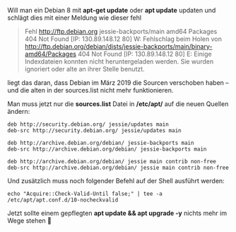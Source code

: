Will man ein Debian 8 mit **apt-get update** oder **apt update** updaten und schlägt dies mit einer Meldung wie dieser fehl

> Fehl http://ftp.debian.org jessie-backports/main amd64 Packages 404 Not Found [IP: 130.89.148.12 80] W: Fehlschlag beim Holen von http://ftp.debian.org/debian/dists/jessie-backports/main/binary-amd64/Packages 404 Not Found [IP: 130.89.148.12 80] E: Einige Indexdateien konnten nicht heruntergeladen werden. Sie wurden ignoriert oder alte an ihrer Stelle benutzt.

liegt das daran, dass Debian im März 2019 die Sourcen verschoben haben – und die alten in der sources.list nicht mehr funktionieren.

Man muss jetzt nur die **sources.list** Datei in **/etc/apt/** auf die neuen Quellen ändern:

```console
deb http://security.debian.org/ jessie/updates main
deb-src http://security.debian.org/ jessie/updates main

deb http://archive.debian.org/debian/ jessie-backports main
deb-src http://archive.debian.org/debian/ jessie-backports main

deb http://archive.debian.org/debian/ jessie main contrib non-free
deb-src http://archive.debian.org/debian/ jessie main contrib non-free
```

Und zusätzlich muss noch folgender Befehl auf der Shell ausführt werden:

```console
echo "Acquire::Check-Valid-Until false;" | tee -a /etc/apt/apt.conf.d/10-nocheckvalid
```

Jetzt sollte einem gepflegten **apt update && apt upgrade -y** nichts mehr im Wege stehen 🙂
